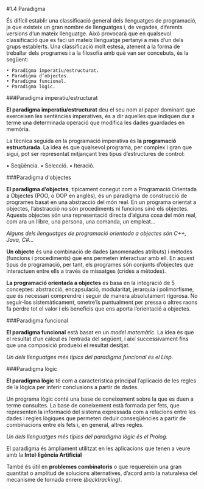 #1.4 Paradigma

És difícil establir una classificació general dels llenguatges de programació, ja
que existeix un gran nombre de llenguatges i, de vegades, diferents versions d’un
mateix llenguatge. Això provocarà que en qualsevol classificació que es faci un
mateix llenguatge pertanyi a més d’un dels grups establerts. Una classificació
molt estesa, atenent a la forma de treballar dels programes i a la filosofia amb què
van ser concebuts, és la següent:


    • Paradigma imperatiu/estructurat.
    • Paradigma d’objectes.
    • Paradigma funcional.
    • Paradigma lògic.

###Paradigma imperatiu/estructurat

**El paradigma imperatiu/estructurat** deu el seu nom al paper dominant
que exerceixen les sentències imperatives, és a dir aquelles que indiquen
dur a terme una determinada operació que modifica les dades guardades en
memòria.

La tècnica seguida en la programació imperativa és **la programació estructurada**.
La idea és que qualsevol programa, per complex i gran que sigui, pot ser
representat mitjançant tres tipus d’estructures de control:

• Seqüència.
• Selecció.
• Iteració.

###Paradigma d'objectes

**El paradigma d’objectes**, típicament conegut com a Programació Orientada
a Objectes (POO, o OOP en anglès), és un paradigma de construcció de
programes basat en una abstracció del món real. En un programa orientat
a objectes, l’abstracció no són procediments ni funcions sinó els objectes.
Aquests objectes són una representació directa d’alguna cosa del món real,
com ara un llibre, una persona, una comanda, un empleat...


*Alguns dels llenguatges de programació orientada a objectes són C++, Java, C#...*

**Un objecte** és una combinació de dades (anomenades atributs) i mètodes (funcions
i procediments) que ens permeten interactuar amb ell. En aquest tipus de
programació, per tant, els programes són conjunts d’objectes que interactuen entre
ells a través de missatges (crides a mètodes).


**La programació orientada a objectes** es basa en la integració de 5 conceptes:
abstracció, encapsulació, modularitat, jerarquia i polimorfisme, que és necessari
comprendre i seguir de manera absolutament rigorosa. No seguir-los sistemàticament,
ometre’ls puntualment per pressa o altres raons fa perdre tot el valor i els
beneficis que ens aporta l’orientació a objectes.

###Paradigma funcional

**El paradigma funcional** està basat en un *model matemàtic*. La idea és que
el resultat d’un càlcul és l’entrada del següent, i així successivament fins que
una composició produeixi el resultat desitjat.

*Un dels llenguatges més típics del paradigma funcional és el Lisp.*

###Paradigma lògic

**El paradigma lògic** té com a característica principal l’aplicació de les regles
de la lògica per inferir conclusions a partir de dades.

Un programa lògic conté una base de coneixement sobre la que es duen a terme
consultes. La base de coneixement està formada per fets, que representen la
informació del sistema expressada com a relacions entre les dades i regles lògiques
que permeten deduir conseqüències a partir de combinacions entre els fets i, en
general, altres regles.

*Un dels llenguatges més típics del paradigma lògic és el Prolog.*

El paradigma és àmpliament utilitzat en les aplicacions que tenen a veure amb
la **Intel·ligència Artificial**

També és útil en **problemes combinatoris** o que requereixin una gran quantitat o
amplitud de solucions alternatives, d’acord amb la naturalesa del mecanisme de
tornada enrere *(backtracking)*.
